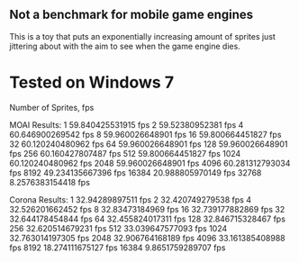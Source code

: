 Not a benchmark for mobile game engines
----------------

This is a toy that puts an exponentially increasing amount of sprites just
jittering about with the aim to see when the game engine dies.

Tested on Windows 7
===============
Number of Sprites, fps

MOAI Results:
1       59.840425531915 fps
2       59.52380952381 fps
4       60.646900269542 fps
8       59.960026648901 fps
16      59.800664451827 fps
32      60.120240480962 fps
64      59.960026648901 fps
128     59.960026648901 fps
256     60.160427807487 fps
512     59.800664451827 fps
1024    60.120240480962 fps
2048    59.960026648901 fps
4096    60.281312793034 fps
8192    49.234135667396 fps
16384   20.988805970149 fps
32768   8.2576383154418 fps

Corona Results:
1       32.94289897511 fps
2       32.420749279538 fps
4       32.526201662452 fps
8       32.83473184969 fps
16      32.739177882869 fps
32      32.644178454844 fps
64      32.455824017311 fps
128     32.846715328467 fps
256     32.620514679231 fps
512     33.039647577093 fps
1024    32.763014197305 fps
2048    32.906764168189 fps
4096    33.161385408988 fps
8192    18.274111675127 fps
16384   9.8651759289707 fps


